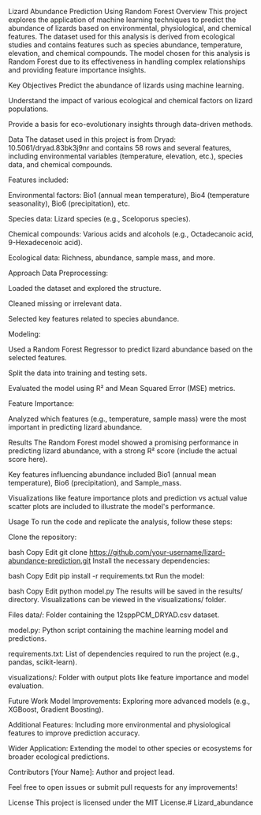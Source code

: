 Lizard Abundance Prediction Using Random Forest
Overview
This project explores the application of machine learning techniques to predict the abundance of lizards based on environmental, physiological, and chemical features. The dataset used for this analysis is derived from ecological studies and contains features such as species abundance, temperature, elevation, and chemical compounds. The model chosen for this analysis is Random Forest due to its effectiveness in handling complex relationships and providing feature importance insights.

Key Objectives
Predict the abundance of lizards using machine learning.

Understand the impact of various ecological and chemical factors on lizard populations.

Provide a basis for eco-evolutionary insights through data-driven methods.

Data
The dataset used in this project is from Dryad: 10.5061/dryad.83bk3j9nr and contains 58 rows and several features, including environmental variables (temperature, elevation, etc.), species data, and chemical compounds.

Features included:

Environmental factors: Bio1 (annual mean temperature), Bio4 (temperature seasonality), Bio6 (precipitation), etc.

Species data: Lizard species (e.g., Sceloporus species).

Chemical compounds: Various acids and alcohols (e.g., Octadecanoic acid, 9-Hexadecenoic acid).

Ecological data: Richness, abundance, sample mass, and more.

Approach
Data Preprocessing:

Loaded the dataset and explored the structure.

Cleaned missing or irrelevant data.

Selected key features related to species abundance.

Modeling:

Used a Random Forest Regressor to predict lizard abundance based on the selected features.

Split the data into training and testing sets.

Evaluated the model using R² and Mean Squared Error (MSE) metrics.

Feature Importance:

Analyzed which features (e.g., temperature, sample mass) were the most important in predicting lizard abundance.

Results
The Random Forest model showed a promising performance in predicting lizard abundance, with a strong R² score (include the actual score here).

Key features influencing abundance included Bio1 (annual mean temperature), Bio6 (precipitation), and Sample_mass.

Visualizations like feature importance plots and prediction vs actual value scatter plots are included to illustrate the model's performance.

Usage
To run the code and replicate the analysis, follow these steps:

Clone the repository:

bash
Copy
Edit
git clone https://github.com/your-username/lizard-abundance-prediction.git
Install the necessary dependencies:

bash
Copy
Edit
pip install -r requirements.txt
Run the model:

bash
Copy
Edit
python model.py
The results will be saved in the results/ directory. Visualizations can be viewed in the visualizations/ folder.

Files
data/: Folder containing the 12sppPCM_DRYAD.csv dataset.

model.py: Python script containing the machine learning model and predictions.

requirements.txt: List of dependencies required to run the project (e.g., pandas, scikit-learn).

visualizations/: Folder with output plots like feature importance and model evaluation.

Future Work
Model Improvements: Exploring more advanced models (e.g., XGBoost, Gradient Boosting).

Additional Features: Including more environmental and physiological features to improve prediction accuracy.

Wider Application: Extending the model to other species or ecosystems for broader ecological predictions.

Contributors
[Your Name]: Author and project lead.

Feel free to open issues or submit pull requests for any improvements!

License
This project is licensed under the MIT License.# Lizard_abundance
